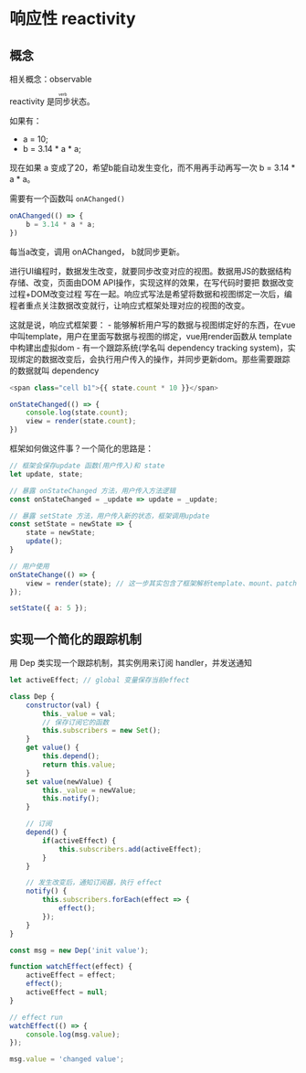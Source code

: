# 响应性 reactivity

## 概念

相关概念：observable

reactivity 是<ruby>同步<rt>verb</rt></ruby>状态。

如果有：
- a = 10;
- b = 3.14 * a * a;

现在如果 a 变成了20，希望b能自动发生变化，而不用再手动再写一次 b = 3.14 * a * a。

需要有一个函数叫 `onAChanged()`

```js
onAChanged(() => {
    b = 3.14 * a * a;
})
```

每当a改变，调用 onAChanged， b就同步更新。

进行UI编程时，数据发生改变，就要同步改变对应的视图。数据用JS的数据结构存储、改变，页面由DOM API操作，实现这样的效果，在写代码时要把 数据改变过程+DOM改变过程 写在一起。响应式写法是希望将数据和视图绑定一次后，编程者重点关注数据改变就行，让响应式框架处理对应的视图的改变。

这就是说，响应式框架要：
    - 能够解析用户写的数据与视图绑定好的东西，在vue中叫template，用户在里面写数据与视图的绑定，vue用render函数从 template 中构建出虚拟dom
    - 有一个跟踪系统(学名叫 dependency tracking system)，实现绑定的数据改变后，会执行用户传入的操作，并同步更新dom。那些需要跟踪的数据就叫 dependency

```js
<span class="cell b1">{{ state.count * 10 }}</span>

onStateChanged(() => {
    console.log(state.count);
    view = render(state.count);
})
```

框架如何做这件事？一个简化的思路是：
```js
// 框架会保存update 函数(用户传入)和 state
let update, state;

// 暴露 onStateChanged 方法，用户传入方法逻辑
const onStateChanged = _update => update = _update;

// 暴露 setState 方法，用户传入新的状态，框架调用update
const setState = newState => {
    state = newState;
    update();
}

// 用户使用
onStateChange(() => {
    view = render(state); // 这一步其实包含了框架解析template、mount、patch等操作，这传达的点是，用户给框架暴露 onStateChange 方法传入回调函数，回调函数定义了被跟踪的状态改变后执行的操作，vue3 中，发挥 onStateChange 作用的api是 watchEffect()
});

setState({ a: 5 });
```

## 实现一个简化的跟踪机制

用 Dep 类实现一个跟踪机制，其实例用来订阅 handler，并发送通知

```js
let activeEffect; // global 变量保存当前effect

class Dep {
    constructor(val) {
        this._value = val;
        // 保存订阅它的函数
        this.subscribers = new Set();
    }
    get value() {
        this.depend();
        return this.value;
    }
    set value(newValue) {
        this._value = newValue;
        this.notify();
    }

    // 订阅
    depend() {
        if(activeEffect) {
            this.subscribers.add(activeEffect);
        }
    }

    // 发生改变后，通知订阅器，执行 effect
    notify() {
        this.subscribers.forEach(effect => {
            effect();
        });
    }
}

const msg = new Dep('init value');

function watchEffect(effect) {
    activeEffect = effect;
    effect();
    activeEffect = null;
}

// effect run
watchEffect(() => {
    console.log(msg.value);
});

msg.value = 'changed value';
```